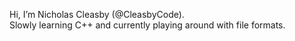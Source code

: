 Hi, I’m Nicholas Cleasby (@CleasbyCode).  
Slowly learning C++ and currently playing around with file formats.


<!---
CleasbyCode/CleasbyCode is a ✨ special ✨ repository because its `README.md` (this file) appears on your GitHub profile.
You can click the Preview link to take a look at your changes.
--->
